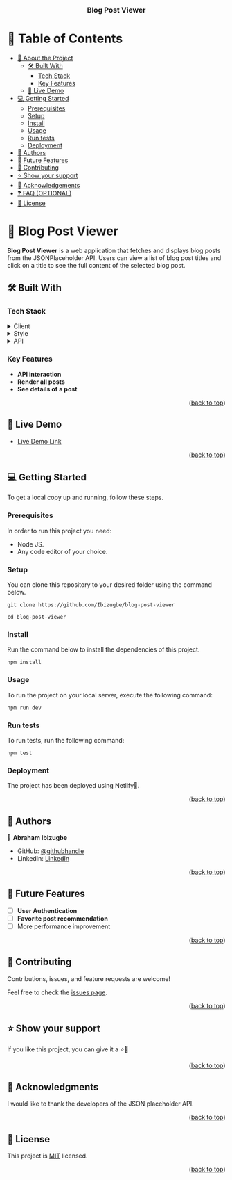 <a name="readme-top"></a>

<!--
!!! IMPORTANT !!!
This README is an example of how you could professionally present your codebase. 
Writing documentation is a crucial part of your work as a professional software developer and cannot be ignored. 

You should modify this file to match your project and remove sections that don't apply.

REQUIRED SECTIONS:
- Table of Contents
- About the Project
  - Built With
  - Live Demo
- Getting Started
- Authors
- Future Features
- Contributing
- Show your support
- Acknowledgements
- License

OPTIONAL SECTIONS:
- FAQ

After you're finished please remove all the comments and instructions!

For more information on the importance of a professional README for your repositories: https://github.com/microverseinc/curriculum-transversal-skills/blob/main/documentation/articles/readme_best_practices.md
-->

<div align="center">
  <!-- You are encouraged to replace this logo with your own! Otherwise you can also remove it. -->
  <br/>

  <h3><b>Blog Post Viewer</b></h3>

</div>

<!-- TABLE OF CONTENTS -->

# 📗 Table of Contents

- [📖 About the Project](#about-project)
  - [🛠 Built With](#built-with)
    - [Tech Stack](#tech-stack)
    - [Key Features](#key-features)
  - [🚀 Live Demo](#live-demo)
- [💻 Getting Started](#getting-started)
  - [Prerequisites](#prerequisites)
  - [Setup](#setup)
  - [Install](#install)
  - [Usage](#usage)
  - [Run tests](#run-tests)
  - [Deployment](#deployment)
- [👥 Authors](#authors)
- [🔭 Future Features](#future-features)
- [🤝 Contributing](#contributing)
- [⭐️ Show your support](#support)
- [🙏 Acknowledgements](#acknowledgements)
- [❓ FAQ (OPTIONAL)](#faq)
- [📝 License](#license)

<!-- PROJECT DESCRIPTION -->

# 📖 Blog Post Viewer <a name="about-project"></a>

**Blog Post Viewer** is  a web application that fetches and displays blog posts from the JSONPlaceholder API. Users can view a list of blog post titles and click on a title to see the full content of the selected blog post.

## 🛠 Built With <a name="built-with"></a>

### Tech Stack <a name="tech-stack"></a>

<details>
  <summary>Client</summary>
  <ul>
    <li><a href="https://reactjs.org/">React.js</a></li>
  </ul>

</details>

<details>
  <summary>Style</summary>
  <ul>
    <li><a href="https://tailwindcss.com/">TailwindCSS</a></li>
  </ul>
  <ul>
    <li><a href="https://tailwindcss.com/](https://ui.aceternity.com/">AceternityUI</a></li>
  </ul>
</details>

<details>
<summary>API</summary>
  <ul>
    <li><a href="https://jsonplaceholder.typicode.com/posts/[id]">JSON placeholder</a></li>
  </ul>
</details>

<!-- Features -->

### Key Features <a name="key-features"></a>

- **API interaction**
- **Render all posts**
- **See details of a post**

<p align="right">(<a href="#readme-top">back to top</a>)</p>

<!-- LIVE DEMO -->

## 🚀 Live Demo <a name="live-demo"></a>

- [Live Demo Link](https://dev--blog-post-viewer01.netlify.app/)

<p align="right">(<a href="#readme-top">back to top</a>)</p>

<!-- GETTING STARTED -->

## 💻 Getting Started <a name="getting-started"></a>

To get a local copy up and running, follow these steps.

### Prerequisites

In order to run this project you need:

- Node JS.
- Any code editor of your choice.

<!--
Example command:

```sh
 npm install
```
 -->

### Setup

You can clone this repository to your desired folder using the command below.

```
git clone https://github.com/Ibizugbe/blog-post-viewer

cd blog-post-viewer
```

<!--
Example commands:

```sh
  cd my-folder
  git clone git@github.com:ibizugbe/blog-post-viewer.git
```
--->

### Install

Run the command below to install the dependencies of this project.
```
npm install
```

<!--
Example command:

```sh
  cd blog-post-viewer
  npm install
```
--->

### Usage

To run the project on your local server, execute the following command:

```
npm run dev
```

<!--
Example command:

```sh
  npm run dev
```
--->

### Run tests

To run tests, run the following command:

```
npm test
```

<!--
Example command:

```sh
  npm test
```
--->

### Deployment

The project has been deployed using Netlify👾.

<!--
Example:

```sh

```
 -->

<p align="right">(<a href="#readme-top">back to top</a>)</p>

<!-- AUTHORS -->

## 👥 Authors <a name="authors"></a>

👤 **Abraham Ibizugbe**

- GitHub: [@githubhandle](https://github.com/ibizugbe)
- LinkedIn: [LinkedIn](https://linkedin.com/in/abrahamibizugbe)


<p align="right">(<a href="#readme-top">back to top</a>)</p>

<!-- FUTURE FEATURES -->

## 🔭 Future Features <a name="future-features"></a>

- [ ] **User Authentication**
- [ ] **Favorite post recommendation**
- [ ] More performance improvement

<p align="right">(<a href="#readme-top">back to top</a>)</p>

<!-- CONTRIBUTING -->

## 🤝 Contributing <a name="contributing"></a>

Contributions, issues, and feature requests are welcome!

Feel free to check the [issues page](../../issues/).

<p align="right">(<a href="#readme-top">back to top</a>)</p>

<!-- SUPPORT -->

## ⭐️ Show your support <a name="support"></a>

If you like this project, you can give it a ⭐️💫

<p align="right">(<a href="#readme-top">back to top</a>)</p>

<!-- ACKNOWLEDGEMENTS -->

## 🙏 Acknowledgments <a name="acknowledgements"></a>

I would like to thank the developers of the JSON placeholder API.

<p align="right">(<a href="#readme-top">back to top</a>)</p>


<!-- LICENSE -->

## 📝 License <a name="license"></a>

This project is [MIT](./MIT.md) licensed.

<p align="right">(<a href="#readme-top">back to top</a>)</p>
